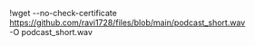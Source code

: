 !wget --no-check-certificate \
    https://github.com/ravi1728/files/blob/main/podcast_short.wav \
    -O podcast_short.wav
